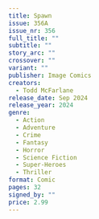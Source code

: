 ```yaml
---
title: Spawn
issue: 356A
issue_nr: 356
full_title: ""
subtitle: ""
story_arc: ""
crossover: ""
variant: ""
publisher: Image Comics
creators:
  - Todd McFarlane
release_date: Sep 2024
release_year: 2024
genre:
  - Action
  - Adventure
  - Crime
  - Fantasy
  - Horror
  - Science Fiction
  - Super-Heroes
  - Thriller
format: Comic
pages: 32
signed_by: ""
price: 2.99
---
```

